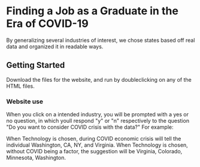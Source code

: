 # Finding a Job as a Graduate in the Era of COVID-19 

By generalizing several industries of interest, we chose states based off real data and organized it in readable ways. 

## Getting Started

Download the files for the website, and run by doubleclicking on any of the HTML files. 

### Website use

When you click on a intended industry, you will be prompted with a yes or no question, in which youll respond "y" or "n" respectively to the question "Do you want to consider COVID crisis with the data?"
For example:

When Technology is chosen, during COVID economic crisis will tell the individual Washington, CA, NY, and Virginia.
When Technology is chosen, without COVID being a factor, the suggestion will be Virginia, Colorado, Minnesota, Washington.
 
